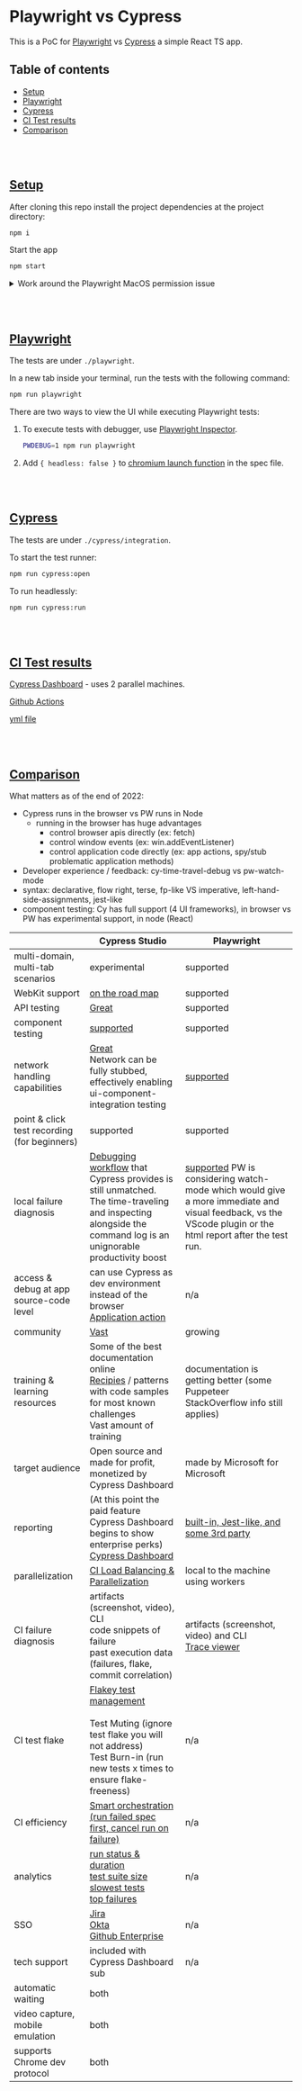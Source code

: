 # Playwright vs Cypress

This is a PoC for [Playwright](https://playwright.dev/docs/why-playwright) vs [Cypress](https://www.cypress.io/) a simple React TS app.

## Table of contents
  - [Setup](#setup)
  - [Playwright](#playwright)
  - [Cypress](#cypress)
  - [CI Test results](#ci-test-results)
  - [Comparison](#comparison)

<br></br>

## [Setup](#Setup)

After cloning this repo install the project dependencies at the project directory:

```bash
npm i
```

Start the app

```bash
npm start
```

<details><summary>Work around the Playwright MacOS permission issue</summary>

<br></br>

[This workaround will prevent](https://github.com/puppeteer/puppeteer/issues/4752#issuecomment-524086077) the dialog "*Do you want the application “Chromium.app” to accept incoming network connection?*"

Alternatively you can turn off the firewall.

</details>

<br></br>

## [Playwright](#Playwright)

The tests are under `./playwright`.

In a new tab inside your terminal, run the tests with the following command:

```bash
npm run playwright
```

There are two ways to view the UI while executing Playwright tests:

1. To execute tests with debugger, use [Playwright Inspector](https://playwright.dev/docs/inspector/).

    ```bash
    PWDEBUG=1 npm run playwright
    ```

2. Add `{ headless: false }` to [chromium launch function](https://playwright.dev/docs/debug#run-in-headed-mode) in the spec file.

<br></br>

## [Cypress](#Cypress)

The tests are under `./cypress/integration`.

To start the test runner:

```bash
npm run cypress:open
```

To run headlessly:

```bash
npm run cypress:run
```

<br></br>

## [CI Test results](#CI-Test-results)

[Cypress Dashboard](https://dashboard.cypress.io/projects/mwqojo) - uses 2 parallel machines.

[Github Actions](https://github.com/muratkeremozcan/playwright-vs-cypress/actions)

[yml file](.github/workflows/main.yml)

<br></br>

## [Comparison](#comparison)

What matters as of the end of 2022:

- Cypress runs in the browser vs PW runs in  Node
  - running in the browser has huge advantages
    - control browser apis directly (ex: fetch)
    - control window events (ex: win.addEventListener)
    - control application code directly (ex: app actions, spy/stub problematic application methods)
- Developer experience / feedback: cy-time-travel-debug vs pw-watch-mode 
- syntax: declarative, flow right, terse, fp-like VS imperative, left-hand-side-assignments, jest-like
- component testing: Cy has full support (4 UI frameworks), in browser vs PW has experimental support, in node (React)

|                                              | Cypress Studio                                               | Playwright                                                   |
| -------------------------------------------- | ------------------------------------------------------------ | ------------------------------------------------------------ |
| multi-domain, multi-tab scenarios            | experimental                                                 | supported                                                    |
| WebKit support                               | [on the road map](https://docs.cypress.io/guides/references/roadmap) | supported                                                    |
| API testing                                  | [Great](https://docs.cypress.io/api/commands/request)        | supported                                                    |
| component testing                            | [supported](https://www.cypress.io/blog/2021/04/06/cypress-component-testing-react/,#header) </br> | supported                                                    |
| network handling capabilities                | [Great](https://docs.cypress.io/api/commands/intercept)<br>Network can be fully stubbed, effectively enabling ui-component-integration testing | [supported](https://playwright.dev/docs/network/)            |
| point & click test recording (for beginners) | supported                                                    | supported                                                    |
| local failure diagnosis                      | [Debugging workflow](https://docs.cypress.io/guides/core-concepts/test-runner) that Cypress provides is still unmatched.<br>The time-traveling and inspecting alongside the command log is an unignorable productivity boost | [supported](https://playwright.dev/docs/debug/#run-in-headed-mode) PW is considering watch-mode which would give a more immediate and visual feedback, vs the VScode plugin or the html report after the test run. |
| access & debug at app source-code level      | can use Cypress as dev environment instead of the browser[<br>](https://www.cypress.io/blog/2019/10/29/split-a-very-long-cypress-test-into-shorter-ones-using-app-actions/)[Application action](https://www.cypress.io/blog/2019/10/29/split-a-very-long-cypress-test-into-shorter-ones-using-app-actions/) | n/a                                                          |
| community                                    | [Vast](https://www.npmtrends.com/cypress-vs-playwright)      | growing                                                      |
| training & learning resources                | Some of the best documentation online[<br>](https://docs.cypress.io/examples/examples/recipes)[Recipies](https://docs.cypress.io/examples/examples/recipes)  / patterns with code samples for most known challenges<br>Vast amount of training | documentation is getting better (some Puppeteer StackOverflow info still applies) |
| target audience                              | Open source and made for profit, monetized by Cypress Dashboard | made by Microsoft for Microsoft                              |
| reporting                                    | (At this point the paid feature Cypress Dashboard begins to show enterprise perks)<br />[Cypress Dashboard](https://www.cypress.io/dashboard/) | [built-in, Jest-like, and some 3rd party](https://playwright.dev/docs/test-reporters) |
| parallelization                              | [CI Load Balancing & Parallelization](https://docs.cypress.io/guides/guides/parallelization#Overview) | local to the machine using workers                           |
| CI failure diagnosis                         | artifacts (screenshot, video), CLI<br>code snippets of failure<br>past execution data (failures, flake, commit correlation) | artifacts (screenshot, video) and CLI <br> [Trace viewer](https://playwright.dev/docs/trace-viewer/) |
| CI test flake                                | [Flakey test management<br><br>](https://docs.cypress.io/guides/dashboard/flaky-test-management)Test Muting (ignore test flake you will not address)<br>Test Burn-in (run new tests x times to ensure flake-freeness)<br> | n/a                                                          |
| CI efficiency                                | [Smart orchestration (run failed spec first, cancel run on failure)](https://docs.cypress.io/guides/dashboard/smart-orchestration) | n/a                                                          |
| analytics                                    | [run status & duration<br>test suite size<br>slowest tests<br>top failures](https://docs.cypress.io/guides/dashboard/analytics#Run-status) | n/a                                                          |
| SSO                                          | [Jira](https://docs.cypress.io/guides/dashboard/jira-integration)<br>[Okta<br>](https://docs.cypress.io/guides/testing-strategies/okta-authentication)[Github Enterprise](https://docs.cypress.io/guides/dashboard/github-integration) | n/a                                                          |
| tech support                                 | included with Cypress Dashboard sub                          | n/a                                                          |
| automatic waiting                            | both                                                         |                                                              |
| video capture, mobile emulation              | both                                                         |                                                              |
| supports Chrome dev protocol                 | both                                                         |                                                              |
